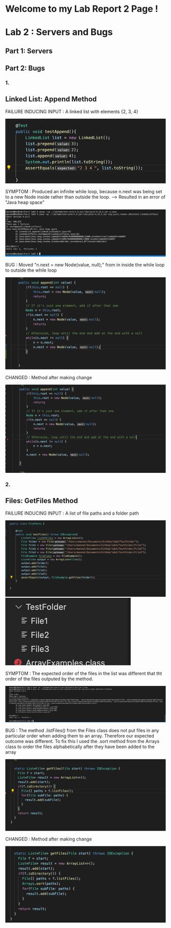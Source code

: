 # **Welcome to my Lab Report 2 Page !**

# Lab 2 : Servers and Bugs 

## Part 1: Servers
## Part 2: Bugs 

### 1. 


Linked List: Append Method
--------------------------
FAILURE INDUCING INPUT : A linked list with elements {2, 3, 4}

![Image](LL_Append_FII.png)

SYMPTOM : Produced an infinite while loop, because n.next was being set to a new Node inside rather than outside the loop. --> Resulted in an error of "Java heap space"

![Image](LL_Append_Symptom.png)

BUG : Moved  "n.next = new Node(value, null);" from in inside the while loop to outside the while loop 

![Image](LL_Append_Bugs.png)

CHANGED : Method after making change

![Image](LL_Append_Changed.png)


### 2. 


Files: GetFiles Method
--------------------------

FAILURE INDUCING INPUT : A list of file paths and a folder path

![Image](Files_GetFiles_FII.png)
![Image](Files_GetFiles_FII2.png)


SYMPTOM : The expected order of the files in the list was different that tht order of the files outputed by the method. 

![Image](Files_GetFiles_Symptoms.png)

BUG : The method .listFiles() from the Files class does not put files in any particular order when adding them to an array. Therefore our expected outcome was different. To fix this I used the .sort method from the Arrays class to order the files alphabetically after they have been added to the array

![Image](Files_GetFiles_Bugs.png)

CHANGED : Method after making change

![Image](Files_GetFiles_Changes.png)


